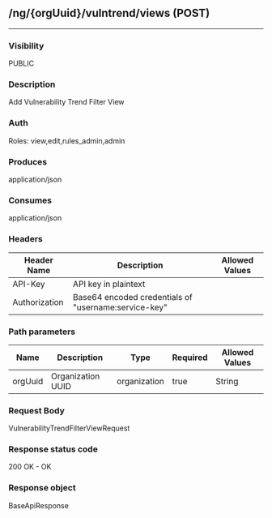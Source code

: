 ## /ng/{orgUuid}/vulntrend/views (POST)
---
### Visibility
PUBLIC
### Description
Add Vulnerability Trend Filter View
### Auth
Roles: view,edit,rules_admin,admin
### Produces
application/json
### Consumes
application/json
### Headers
| Header Name | Description | Allowed Values |
| ----------- | ----------- | ----------- |
| API-Key | API key in plaintext |  |
| Authorization | Base64 encoded credentials of &quot;username:service-key&quot; |  |
### Path parameters
| Name | Description | Type | Required | Allowed Values |
| ----------- | ----------- | ----------- | ----------- | ----------- |
| orgUuid | Organization UUID | organization | true | String |
### Request Body
VulnerabilityTrendFilterViewRequest
### Response status code
200 OK - OK
### Response object
BaseApiResponse
